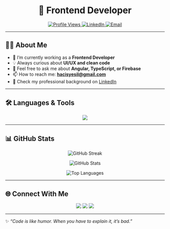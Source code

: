 <h1 align="center">🚀 Frontend Developer</h1>

<!-- Badges -->
<p align="center">
  <a href="https://github.com/yesil28">
    <img src="https://komarev.com/ghpvc/?username=yesil28&label=Profile%20views&color=0e75b6&style=flat" alt="Profile Views" />
  </a>
  <a href="https://www.linkedin.com/in/haci-samed-yesil/">
    <img src="https://img.shields.io/badge/LinkedIn-0e75b6?style=flat&logo=linkedin&logoColor=white" alt="LinkedIn" />
  </a>
  <a href="mailto:hacisyesil@gmail.com">
    <img src="https://img.shields.io/badge/Email-hacisyesil%40gmail.com-red?style=flat&logo=gmail&logoColor=white" alt="Email" />
  </a>
</p>

---

## 👨‍💻 About Me

- 🌱 I’m currently working as a **Frontend Developer**
- 💡 Always curious about **UI/UX and clean code**
- 💬 Feel free to ask me about **Angular, TypeScript, or Firebase**
- 📫 How to reach me: **hacisyesil@gmail.com**
- 📄 Check my professional background on [LinkedIn](https://www.linkedin.com/in/haci-samed-yesil/)

---

## 🛠️ Languages & Tools

<p align="center">
  <img src="https://skillicons.dev/icons?i=html,css,sass,bootstrap,tailwind,js,ts,angular,firebase,cs,git,github,vscode,sqlserver" />
</p>

---

## 📊 GitHub Stats

<p align="center">
  <img src="https://github-readme-streak-stats.herokuapp.com/?user=yesil28&theme=tokyonight&hide_border=true" alt="GitHub Streak" />
</p>
<p align="center">
  <img src="https://github-readme-stats.vercel.app/api?username=yesil28&show_icons=true&theme=tokyonight&hide_border=true&count_private=true" alt="GitHub Stats" />
</p>
<p align="center">
  <img src="https://github-readme-stats.vercel.app/api/top-langs/?username=yesil28&layout=compact&theme=tokyonight&hide_border=true" alt="Top Languages" />
</p>

---

## 🌐 Connect With Me
<p align="center">
  <a href="https://www.linkedin.com/in/haci-samed-yesil/"><img src="https://skillicons.dev/icons?i=linkedin" /></a>
  <a href="mailto:hacisyesil@gmail.com"><img src="https://skillicons.dev/icons?i=gmail" /></a>
  <a href="https://github.com/yesil28"><img src="https://skillicons.dev/icons?i=github" /></a>
</p>

---

✨ _“Code is like humor. When you have to explain it, it’s bad.”_  
